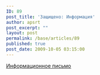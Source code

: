 ```yaml
---
ID: 89
post_title: 'Защищено: Информация'
author: apsrt
post_excerpt: ""
layout: post
permalink: /base/articles/89
published: true
post_date: 2009-10-05 03:15:00
---
```

<a href="http://www.apsrt.ru/docs/2-01-219.doc"><span style="text-decoration:underline;"> Информационное письмо </span></a>